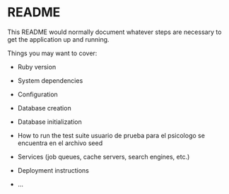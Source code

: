 # README

This README would normally document whatever steps are necessary to get the
application up and running.

Things you may want to cover:

* Ruby version

* System dependencies

* Configuration

* Database creation

* Database initialization

* How to run the test suite
  usuario de prueba para el psicologo se encuentra en el archivo seed

* Services (job queues, cache servers, search engines, etc.)

* Deployment instructions

* ...
